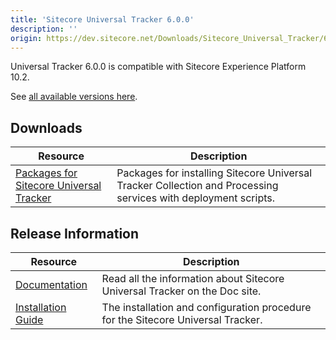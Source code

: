 ```yaml
---
title: 'Sitecore Universal Tracker 6.0.0'
description: ''
origin: https://dev.sitecore.net/Downloads/Sitecore_Universal_Tracker/6x/Sitecore_Universal_Tracker_600.aspx
---
```


Universal Tracker 6.0.0 is compatible with Sitecore Experience Platform 10.2.

See [all available versions here](/downloads/Sitecore_Universal_Tracker).

## Downloads

| Resource                                                                                                                                                                                                         | Description                                                                                                    |
| ---------------------------------------------------------------------------------------------------------------------------------------------------------------------------------------------------------------- | -------------------------------------------------------------------------------------------------------------- |
| [Packages for Sitecore Universal Tracker](https://scdp.blob.core.windows.net/downloads/Sitecore%20Universal%20Tracker/6x/Sitecore%20Universal%20Tracker%20600/Secure/Sitecore%20Universal%20Tracker%206.0.0.zip) | Packages for installing Sitecore Universal Tracker Collection and Processing services with deployment scripts. |

## Release Information

| Resource                                                                                                                                                                                         | Description                                                                      |
| ------------------------------------------------------------------------------------------------------------------------------------------------------------------------------------------------ | -------------------------------------------------------------------------------- |
| [Documentation](https://doc.sitecore.com/developers/102/sitecore-experience-platform/en/universal-tracker.html)                                                                                  | Read all the information about Sitecore Universal Tracker on the Doc site.       |
| [Installation Guide](https://scdp.blob.core.windows.net/downloads/Sitecore%20Universal%20Tracker/6x/Sitecore%20Universal%20Tracker%20600/Secure/Universal_Tracker_6_0_Installation_Guide-en.pdf) | The installation and configuration procedure for the Sitecore Universal Tracker. |
